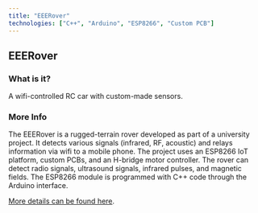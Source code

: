 ```yaml
---
title: "EEERover"
technologies: ["C++", "Arduino", "ESP8266", "Custom PCB"]
---
```


## EEERover

### What is it?

A wifi-controlled RC car with custom-made sensors.

### More Info

The EEERover is a rugged-terrain rover developed as part of a university project. It detects various signals (infrared, RF, acoustic) and relays information via wifi to a mobile phone. The project uses an ESP8266 IoT platform, custom PCBs, and an H-bridge motor controller. The rover can detect radio signals, ultrasound signals, infrared pulses, and magnetic fields. The ESP8266 module is programmed with C++ code through the Arduino interface.

[More details can be found here](https://dayangrah.am/work/eeerover).

